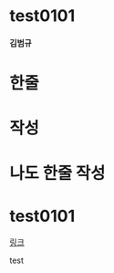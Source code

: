 # test0101


#### 김범규 
# 한줄


# 작성

# 나도 한줄 작성

# test0101
[링크](https://docs.google.com/document/d/1yURHYkUiyN6QWKqPGLBQjJHwBxi-iu-8xmD0xWvMAnk/edit?usp=sharing)


test

